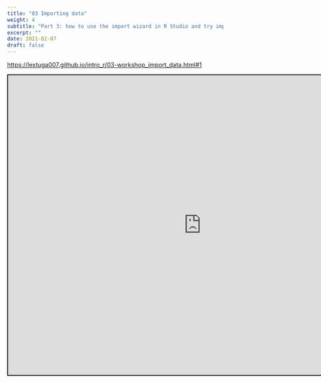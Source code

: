 ```yaml
---
title: "03 Importing data"
weight: 4
subtitle: "Part 3: how to use the import wizard in R Studio and try importing example Excel spreadsheets"
excerpt: ""
date: 2021-02-07
draft: false
---
```


https://lextuga007.github.io/intro_r/03-workshop_import_data.html#1

<iframe src="https://lextuga007.github.io/intro_r/03-workshop_import_data.html#1" width="900" height="700" style="border:2px solid currentColor;" loading="lazy" allowfullscreen></iframe> <script>fitvids('.shareagain', {players: 'iframe'});</script>
